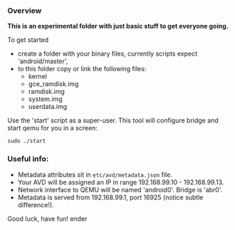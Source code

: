 ### Overview

**This is an experimental folder with just basic stuff to get everyone going.**

To get started
  - create a folder with your binary files, currently scripts expect 'android/master',
  - to this folder copy or link the following files:
    - kernel
    - gce_ramdisk.img
    - ramdisk.img
    - system.img
    - userdata.img

Use the 'start' script as a super-user. This tool will configure bridge and
start qemu for you in a screen:

    sudo ./start

### Useful info:

  - Metadata attributes sit in `etc/avd/metadata.json` file.
  - Your AVD will be assigned an IP in range 192.168.99.10 - 192.168.99.13.
  - Network interface to QEMU will be named 'android0'. Bridge is 'abr0'.
  - Metadata is served from 192.168.99.1, port 16925 (notice subtle
    difference!).

Good luck, have fun!
ender
